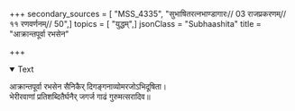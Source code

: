 +++
secondary_sources = [ "MSS_4335", "सुभाषितरत्नभाण्डागारः// 03 राजप्रकरणम्// ११ रणवर्णनम्// 50",]
topics = [ "युद्धम्",]
jsonClass = "Subhaashita"
title = "आक्रान्तपूर्वा रभसेन"

+++

<details open><summary>Text</summary>

आक्रान्तपूर्वा रभसेन सैनिकैर् दिगङ्गनाव्योमरजोऽभिदूषिता।  
भेरीरवाणां प्रतिशब्दितैर्घनैर् जगर्ज गाढं गुरुमत्सरादिव॥
</details>

